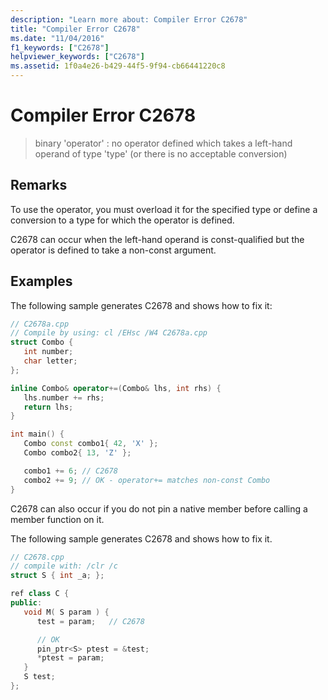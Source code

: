 ```yaml
---
description: "Learn more about: Compiler Error C2678"
title: "Compiler Error C2678"
ms.date: "11/04/2016"
f1_keywords: ["C2678"]
helpviewer_keywords: ["C2678"]
ms.assetid: 1f0a4e26-b429-44f5-9f94-cb66441220c8
---
```

# Compiler Error C2678

> binary 'operator' : no operator defined which takes a left-hand operand of type 'type' (or there is no acceptable conversion)

## Remarks

To use the operator, you must overload it for the specified type or define a conversion to a type for which the operator is defined.

C2678 can occur when the left-hand operand is const-qualified but the operator is defined to take a non-const argument.

## Examples

The following sample generates C2678 and shows how to fix it:

```cpp
// C2678a.cpp
// Compile by using: cl /EHsc /W4 C2678a.cpp
struct Combo {
   int number;
   char letter;
};

inline Combo& operator+=(Combo& lhs, int rhs) {
   lhs.number += rhs;
   return lhs;
}

int main() {
   Combo const combo1{ 42, 'X' };
   Combo combo2{ 13, 'Z' };

   combo1 += 6; // C2678
   combo2 += 9; // OK - operator+= matches non-const Combo
}
```

C2678 can also occur if you do not pin a native member before calling a member function on it.

The following sample generates C2678 and shows how to fix it.

```cpp
// C2678.cpp
// compile with: /clr /c
struct S { int _a; };

ref class C {
public:
   void M( S param ) {
      test = param;   // C2678

      // OK
      pin_ptr<S> ptest = &test;
      *ptest = param;
   }
   S test;
};
```

